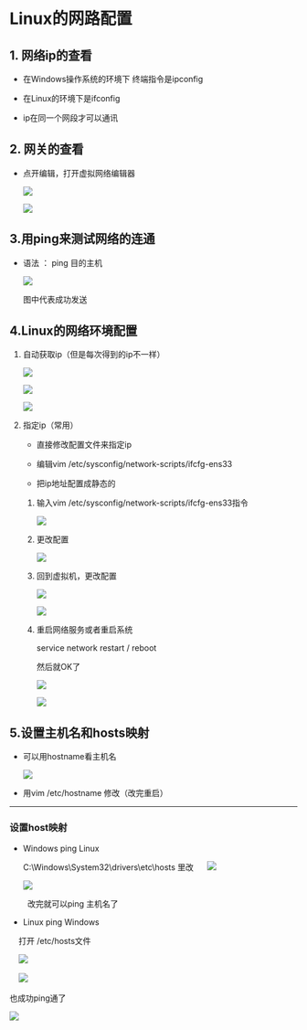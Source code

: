 # Linux的网路配置

## 1. 网络ip的查看

- 在Windows操作系统的环境下 终端指令是ipconfig

- 在Linux的环境下是ifconfig

- ip在同一个网段才可以通讯

## 2. 网关的查看

- 点开编辑，打开虚拟网络编辑器
  
  ![](./images/Snipaste_2023-11-17_21-05-36.png)
  
  ![](./images/Snipaste_2023-11-17_21-06-03.png)

## 3.用ping来测试网络的连通

- 语法 ： ping 目的主机
  
  ![](./images/Snipaste_2023-11-17_21-09-42.png)
  
  图中代表成功发送

## 4.Linux的网络环境配置

1. 自动获取ip（但是每次得到的ip不一样）
   
   ![](./images/Snipaste_2023-11-17_21-16-29.png)
   
   ![](./images/Snipaste_2023-11-17_21-16-56.png)
   
   ![](./images/Snipaste_2023-11-17_21-17-12.png)

2. 指定ip（常用）
   
   - 直接修改配置文件来指定ip
   
   - 编辑vim /etc/sysconfig/network-scripts/ifcfg-ens33
   
   - 把ip地址配置成静态的
   1. 输入vim /etc/sysconfig/network-scripts/ifcfg-ens33指令
      
      ![](./images/Snipaste_2023-11-17_21-26-51.png)
   
   2. 更改配置
      
      ![](./images/Snipaste_2023-11-17_21-32-54.png)
   
   3. 回到虚拟机，更改配置
      
      ![](./images/Snipaste_2023-11-17_21-35-32.png)
      
      ![](./images/Snipaste_2023-11-17_21-35-43.png)
   
   4. 重启网络服务或者重启系统
      
      service network restart  / reboot
      
      然后就OK了
      
      ![](./images/Snipaste_2023-11-17_21-43-18.png)
      
      ![](./images/Snipaste_2023-11-17_21-43-48.png)

## 5.设置主机名和hosts映射

- 可以用hostname看主机名
  
  ![](./images/Snipaste_2023-11-17_21-58-55.png)

- 用vim /etc/hostname 修改（改完重启）

--------------------------------------------------------------------------------------------------

### 设置host映射

- Windows ping Linux
  
  C:\Windows\System32\drivers\etc\hosts  里改      ![](./images/Snipaste_2023-11-17_22-07-50.png)
  
  ![](./images/Snipaste_2023-11-17_22-10-38.png)

        改完就可以ping 主机名了



- Linux ping Windows

    打开 /etc/hosts文件

    ![](./images/Snipaste_2023-11-17_22-14-26.png)

    ![](./images/Snipaste_2023-11-17_22-16-49.png)

也成功ping通了

![](./images/Snipaste_2023-11-17_22-18-09.png)

